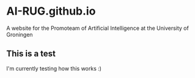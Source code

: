# AI-RUG.github.io
A website for the Promoteam of Artificial Intelligence at the University of Groningen

## This is a test
I'm currently testing how this works :) 